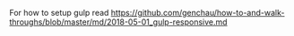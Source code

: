 For how to setup gulp read
https://github.com/genchau/how-to-and-walk-throughs/blob/master/md/2018-05-01_gulp-responsive.md